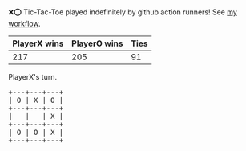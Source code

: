 :x::o: Tic-Tac-Toe played indefinitely by github action runners! See [my workflow](.github/workflows/play.yaml).

|PlayerX wins|PlayerO wins|Ties|
|-|-|-|
|217|205|91|

PlayerX's turn.

<pre>
+---+---+---+
| O | X | O |
+---+---+---+
|   |   | X |
+---+---+---+
| O | O | X |
+---+---+---+
</pre>